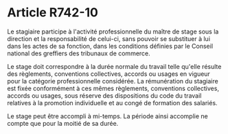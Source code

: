 # Article R742-10

<p>Le stagiaire participe à l'activité professionnelle du maître de stage sous la direction et la responsabilité de celui-ci, sans pouvoir se substituer à lui dans les actes de sa fonction, dans les conditions définies par le Conseil national des greffiers des tribunaux de commerce.</p><p>Le stage doit correspondre à la durée normale du travail telle qu'elle résulte des règlements, conventions collectives, accords ou usages en vigueur pour la catégorie professionnelle considérée. La rémunération du stagiaire est fixée conformément à ces mêmes règlements, conventions collectives, accords ou usages, sous réserve des dispositions du code du travail relatives à la promotion individuelle et au congé de formation des salariés.</p><p>Le stage peut être accompli à mi-temps. La période ainsi accomplie ne compte que pour la moitié de sa durée.</p>